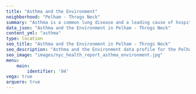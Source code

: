 ```yaml
---
title: "Asthma and the Environment"
neighborhood: "Pelham - Throgs Neck"
summary: "Asthma is a common lung disease and a leading cause of hospitalizations for children under 15 years old. This report provides a summary of asthma indicators by neighborhood. It also describes housing and neighborhood characteristics that can make asthma worse."
data_json: "Asthma and the Environment in Pelham - Throgs Neck"
content_yml: "asthma"
type: location
seo_title: "Asthma and the Environment in Pelham - Throgs Neck"
seo_description: "Asthma and the Environment data profile for the Pelham - Throgs Neck neighborhood of NYC."
seo_image: "images/nyc_health_report_asthma_environment.jpg"
menu:
    main:
        identifier: '04'
vega: true
arquero: true
---
```

